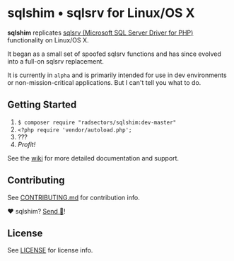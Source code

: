 # **sqlshim** &bull; sqlsrv for Linux/OS X

**sqlshim** replicates [sqlsrv (Microsoft SQL Server Driver for PHP)](https://github.com/Microsoft/msphpsql) functionality on Linux/OS X.

It began as a small set of spoofed sqlsrv functions and has since evolved into a full-on sqlsrv replacement.

It is currently in `alpha` and is primarily intended for use in dev environments or non-mission-critical applications. But I can't tell you what to do.


## Getting Started
1. `$ composer require "radsectors/sqlshim:dev-master"`
2. `<?php require 'vendor/autoload.php';`
3. ???
4. _Profit!_

See the [wiki](https://github.com/radsectors/sqlshim/wiki) for more detailed documentation and support.


## Contributing
See [CONTRIBUTING.md](https://github.com/radsectors/sqlshim/blob/master/CONTRIBUTING.md) for contribution info.

❤ sqlshim? [Send 💸](http://paypal.me/radsectors)!


## License
See [LICENSE](https://github.com/radsectors/sqlshim/blob/master/LICENSE) for license info.
